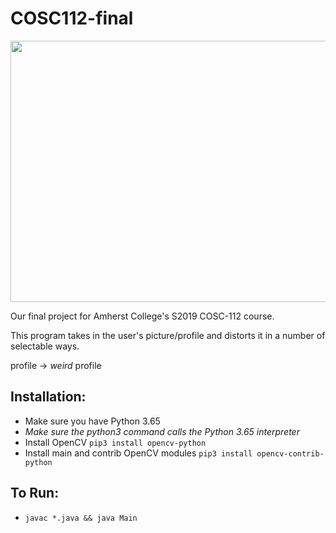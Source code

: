 # COSC112-final

<img src='https://thumbs.gfycat.com/AcclaimedSerpentineFirefly-small.gif' frameborder='0' scrolling='no' allowfullscreen width='640' height='418'/>



Our final project for Amherst College's S2019 COSC-112 course.

This program takes in the user's picture/profile and distorts it in a number of selectable ways.

profile -> *weird* profile

## Installation:
 * Make sure you have Python 3.65
  * *Make sure the python3 command calls the Python 3.65 interpreter*
 * Install OpenCV `pip3 install opencv-python`
 * Install main and contrib OpenCV modules `pip3 install opencv-contrib-python`


## To Run:
  * `javac *.java && java Main`
